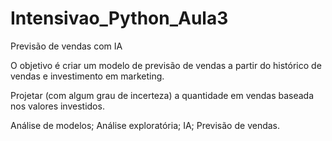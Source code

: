 # Intensivao_Python_Aula3
Previsão de vendas com IA

O objetivo é criar um modelo de previsão de vendas a partir do histórico de vendas e investimento em marketing.

Projetar (com algum grau de incerteza) a quantidade em vendas baseada nos valores investidos.

Análise de modelos; Análise exploratória; IA; Previsão de vendas.
